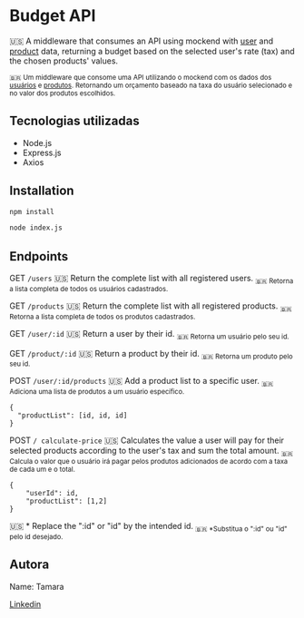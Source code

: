
<h1>Budget API</h1>

🇺🇸 A middleware that consumes an API using mockend with [user](https://mockend.com/juunegreiros/BE-test-api/users) and [product](https://mockend.com/juunegreiros/BE-test-api/products) data, returning a budget based on the selected user's rate (tax) and the chosen products' values.

<sub>🇧🇷 Um middleware que consome uma API utilizando o mockend com os dados dos [usuários](https://mockend.com/juunegreiros/BE-test-api/users) e [produtos](https://mockend.com/juunegreiros/BE-test-api/products). Retornando um orçamento baseado na taxa do usuário selecionado e no valor dos produtos escolhidos. </sub>


<h2>Tecnologias utilizadas</h2>
  <ul>
    <li>Node.js</li>
    <li>Express.js</li>
    <li>Axios</li>
  </ul>


<h2>Installation</h2>

```bash
npm install
```

```bash
node index.js
```

<h2>Endpoints</h2>

GET `/users`
🇺🇸 Return the complete list with all registered users.
<sub>🇧🇷 Retorna a lista completa de todos os usuários cadastrados.</sub>

GET `/products`
🇺🇸 Return the complete list with all registered products.
<sub>🇧🇷 Retorna a lista completa de todos os produtos cadastrados.</sub>

GET `/user/:id`
🇺🇸 Return a user by their id.
<sub>🇧🇷 Retorna um usuário pelo seu id.</sub>

GET `/product/:id`
🇺🇸 Return a product by their id.
<sub>🇧🇷 Retorna um produto pelo seu id.</sub>

POST `/user/:id/products`
🇺🇸 Add a product list to a specific user.
<sub>🇧🇷 Adiciona uma lista de produtos a um usuário específico.</sub>
```
{
  "productList": [id, id, id]
}
```

POST `/ calculate-price`
🇺🇸 Calculates the value a user will pay for their selected products according to the user's tax and sum the total amount.
<sub>🇧🇷 Calcula o valor que o usuário irá pagar pelos produtos adicionados de acordo com a taxa de cada um e o total.</sub>
```
{
    "userId": id,
    "productList": [1,2]
}
```

🇺🇸 * Replace the ":id" or "id" by the intended id.
<sub>🇧🇷 *Substitua o ":id" ou "id" pelo id desejado.</sub>


<h2>Autora</h2>
Name: Tamara

[Linkedin](https://www.linkedin.com/in/tamaraafvieira/)

